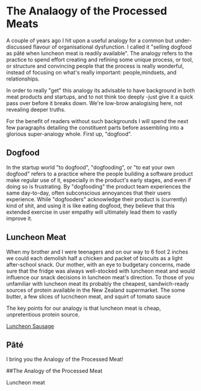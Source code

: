 
# The Analaogy of the Processed Meats

A couple of years ago I hit upon a useful analogy for a common but under-discussed flavour of organisational dysfunction. I called it "selling dogfood as pâté when luncheon meat is readily available". The analogy refers to the practice to spend effort creating and refining some unique process, or tool, or structure and convincing people that the process is really wonderful, instead of focusing on what's really important: people,mindsets, and relationships.

In order to really "get" this analogy its advisable to have background in both meat products and startups, and to not think too deeply -just give it a quick pass over before it breaks down. We're low-brow analogising here, not revealing deeper truths.

For the benefit of readers without such backgrounds I will spend the next few paragraphs detailing the constituent parts before assembling into a glorious super-analogy whole. First up, "dogfood".

## Dogfood

In the startup world "to dogfood", "dogfooding", or "to eat your own dogfood" refers to a practice where the people building a software product make regular use of it, especially in the product's early stages, and even if doing so is frustrating. By "dogfooding" the product team experiences the same day-to-day, often subconscious annoyances that their users experience. While "dogfooders" acknowledge their product is (currently) kind of shit, and using it is like eating dogfood, they believe that this extended exercise in user empathy will ultimately lead them to vastly improve it.


## Luncheon Meat

When my brother and I were teenagers and on our way to 6 foot 2 inches we could each demolish half a chicken and packet of biscuits as a light after-school snack. Our mother, with an eye to budgetary concerns, made sure that the fridge was always well-stocked with luncheon meat and would influence our snack decisions in luncheon meat's direction. To those of you unfamiliar with luncheon meat its probably the cheapest, sandwich-ready sources of protein available in the New Zealand supermarket. The some butter, a few slices of lucncheon meat, and squirt of tomato sauce

The key points for our analogy is that luncheon meat is cheap, unpretentious protein source. 

[Luncheon Sausage](https://en.wikipedia.org/wiki/Devon_(sausage))


## Pâté


I bring you the Analogy of the Processed Meat!


##The Analogy of the Processed Meat

Luncheon meat 
